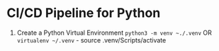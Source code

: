 # CI/CD Pipeline for Python

1. Create a Python Virtual Environment `python3 -m venv ~./.venv`  OR `virtualenv ~/.venv`
        - source .venv/Scripts/activate
